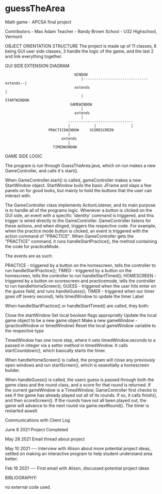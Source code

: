 # guessTheArea
Math game - APCSA final project

Contributors - Max Adam
Teacher - Randy Brown 
School - U32 Highschool, Vermont


OBJECT ORIENTATION STRUCTURE 
The project is made up of 11 classes, 6 being GUI user side classes, 3 handle the logic of the game, and the last 2 and link everything together. 

GUI SIDE EXTENSION DIAGRAM
                                  
                                    WINDOW 
                                       |------------------------------ extends--|
                                    extends                                     |
                                       |                                   STARTWINDOW
                                  GAMEWINDOW 
                                       |
                                    extends
                                       |
                                 ------------------------------
                                 |           |                |
                        PRACTICEWINDOW     SCORESCREEN
                                 |
                              extends
                                 |
                          TIMEDWINDOW
                         
GAME SIDE LOGIC

The program is run through GuessTheArea.java, which on run makes a new GameController, and calls it's start().

When GameController.start() is called, gameController makes a new StartWindow object. StartWindow buils the basic JFrame and slaps a few panels on for good looks, but mainly to hold the buttons that the user can interact with.

The GameController class implements ActionListener, and its main purpose is to handle all of the programs logic. Whenever a button is clicked on the GUI side, an event with a specific 'identity' command is triggered, and this trigger is wired directly to the GameController. GameController listens for these actions, and when dinged, triggers the respective code. For example, when the practice mode button is clicked, an event is triggered with the action command of "PRACTICE". When GameController gets the "PRACTICE" command, it runs handleStartPractice(), the method containing the code for practiceMode. 

The events are as such:

PRACTICE - triggered by a button on the homescreen, tells the controller to run handleStartPractice();
TIMED -  triggered by a button on the homescreen, tells the controller to run handleStartTimed();
HOMESCREEN - triggered by a button on scorescreen and practicemode, tells the controller to run handleHomeScreen();
GUESS - triggered when the user hits enter on the guess field, and runs handleGuess();
TIMER - triggered when our timer goes off (every second), tells timedWindow to update the timer Label

When handleStartPractice() or handleStartTimed() are called, they both: 

Close the startWindow
Set local boolean flags appropriatly
Update the local game object to be a new game object
Make a new gameWindow - (practiceWindow or timedWindow)
Reset the local gameWindow variable to the respective type

TimedWindow has one more step, where it sets timedWindow.seconds to a passed in integer via a setter method in timedWindow. It calls startCountdown(), which basically starts the timer. 

When handleHomeScreen() is called, the program will close any previously open windows and run startScreen(), which is essentially a homescreen builder. 

When handleGuess() is called, the users guess is passed through both the game class and the round class, and a score for that round is returned. If the current gameWindow is a TimedWindow, GameController first checks to see if the game has already played out all of its rounds. If so, it calls finish(), and then scoreScreen().
If the rounds have not all been played out, the game will advance to the next round via game.nextRound(). The timer is restarted aswell.


Communications with Client Log

June 8 2021 Project Completed

May 28 2021 Email thread about project

May 10 2021 --- Interview with Alison about more potential project ideas, settled on making an interactive program to help student understand area better. 

Feb 16 2021 --- First email with Alison, discussed potential project ideas

BIBLIOGRAPHY:

no external code used. 




